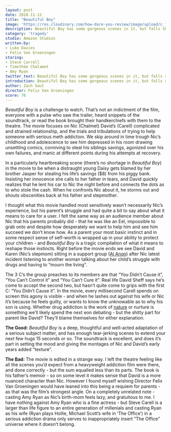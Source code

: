 ```yaml
---
layout: post
date: 2018-11-12
title: "Beautiful Boy"
image: 'https://res.cloudinary.com/how-dare-you-review/image/upload/c_fill,h_399,w_760/v1529788824/beautiful-boy.jpg'
description: Beautiful Boy has some gorgeous scenes in it, but falls short of it’s ambitions by throwing it’s emotional punches too early.             
category: 'tragedy'
studio: Amazon Studios
written-by: 
- Luke Davies
- Felix Van Groeningen
staring:
- Steve Carrell   
- Timothée Chalamet
- Amy Ryan
twitter_text: Beautiful Boy has some gorgeous scenes in it, but falls short of it’s ambitions by throwing it’s emotional punches too early.      
introduction: Beautiful Boy has some gorgeous scenes in it, but falls short of it’s ambitions by throwing it’s emotional punches too early.     
author: Zach Saul
director: Felix Van Groeningen
score: 76 
---
```




*Beautiful Boy* is a challenge to watch. That’s not an indictment of the film, everyone with a pulse who saw the trailer, heard snippets of the soundtrack, or read the book brought their handkerchiefs with them to the theatre. The movie focuses on Nic (Chalmet) David’s (Carell) complicated and strained relationship, and the trials and tribulations of trying to help someone with serious meth addiction. We skip around in time trough Nic’s childhood and adolescence to see him depressed in his room drawing unsettling comics, conniving to steal his siblings savings, agonized over his own failures, and manic at different points during his attempts at recovery. 

In a particularly heartbreaking scene (there’s no shortage in *Beautiful Boy*) in the movie to be when a distraught young Daisy gets blamed by her brother Jasper for stealing his life’s savings ($8) from his piggy bank. Insisting her innocence she calls to her father in tears, and David quickly realizes that he lent his car to Nic the night before and connects the dots as to who stole the cash. When he confronts Nic about it, he storms out and shouts obscenities back at his father and stepmother. 

I thought what this movie handled most sensitively wasn’t necessarily Nic’s experience, but his parent’s struggle and had quite a bit to say about what it means to care for a user. I felt the same way as an audience member about Nic that his parents probably did - that he was like an Eel, impossible to grab onto and despite how desperately we want to help him and see him succeed we don’t know how. As a parent your most basic instinct and in some respect sense of self-worth is wrapped up in your ability to protect your children - and *Beautiful Boy* is a tragic compilation of what it means to reshape those instincts. Right before the movie ends we see David and Karen (Nic’s stepmom) sitting in a support group ([Al Anon](https://al-anon.org/)) after Nic latest incident listening to another woman talking about her child’s struggle with drugs and having to “mourn the living”. 

The 3 C’s the group preaches to its members are that “You Didn’t Cause it”, “You Can’t Control it” and “You Can’t Cure it”. Real life David Sheff says he’s come to accept the second two, but hasn’t quite come to grips with the first C: “You Didn’t Cause it”. In the movie, every millisecond  Carell spends on screen this agony is visible - and when he lashes out against his wife or Nic it’s because he feels guilty, or wants to know the unknowable as to why his son is using. Whether drug addiction is the work of [nature](https://www.apa.org/monitor/2008/06/genes-addict.aspx) or nurture is something we’ll likely spend the next eon debating - but the shitty part for parent like David? They’ll blame themselves for either explanation.      

**The Good:** *Beautiful Boy* is a deep, thoughtful and well-acted adaptation of a serious subject matter, and has enough tear-jerking scenes to extend your next few hugs 15 seconds or so. The soundtrack is excellent, and does it’s part in setting the mood and giving the montages of Nic and David’s early years added “texture”.   

**The Bad:** The movie is edited in a strange way. I left the theatre feeling like all the scenes you’d expect from a heavyweight addiction film were there, and done correctly - but the sum equalled less than its parts. The book is his father’s memoir - so on some level it makes sense that David is a more nuanced character than Nic. However I found myself wishing Director Felix Van Groeningen would have leaned into this being a requiem for parents - as that was the film’s strongest angle. On a completely unrelated note - casting Amy Ryan as Nic’s birth-mom feels lazy, and gratuitous to me. I have nothing against Amy Ryan who is a fine actress - but Steve Carell is a larger than life figure to an entire generation of millenials and casting Ryan as his wife (Ryan plays Hollie, Michael Scott’s wife in ‘The Office’) in a serious addiction drama only serves to inappropriately insert “The Office” universe where it doesn’t belong. 